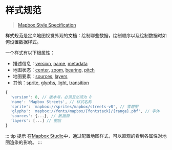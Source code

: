 # 样式规范
> [Mapbox Style Specification](https://maplibre.org/maplibre-gl-js-docs/style-spec/)

样式规范是定义地图视觉外观的文档：绘制哪些数据，绘制顺序以及绘制数据时如何设置数据样式。

一个样式有以下根属性： 
- 描述信息：[version](https://maplibre.org/maplibre-gl-js-docs/style-spec/root/#version), [name](https://maplibre.org/maplibre-gl-js-docs/style-spec/root/#name), [metadata](https://maplibre.org/maplibre-gl-js-docs/style-spec/root/#metadata)
- 地图状态：[center](https://maplibre.org/maplibre-gl-js-docs/style-spec/root/#center), [zoom](https://maplibre.org/maplibre-gl-js-docs/style-spec/root/#zoom), [bearing](https://maplibre.org/maplibre-gl-js-docs/style-spec/root/#bearing), [pitch](https://maplibre.org/maplibre-gl-js-docs/style-spec/root/#pitch)
- 地图要素：[sources](https://maplibre.org/maplibre-gl-js-docs/style-spec/root/#sources), [layers](https://maplibre.org/maplibre-gl-js-docs/style-spec/root/#layers)
- 其他：[sprite](https://maplibre.org/maplibre-gl-js-docs/style-spec/root/#sprite), [glyphs](https://maplibre.org/maplibre-gl-js-docs/style-spec/root/#glyphs), [light](https://maplibre.org/maplibre-gl-js-docs/style-spec/root/#light), [transition](https://maplibre.org/maplibre-gl-js-docs/style-spec/root/#transition)

``` js
{
  'version': 8, // 版本号，必须且必须为 8
  'name': 'Mapbox Streets', // 样式名称
  'sprite': 'mapbox://sprites/mapbox/streets-v8', // 雪碧图
  'glyphs': 'mapbox://fonts/mapbox/{fontstack}/{range}.pbf', // 字体
  'sources': {...}, // 数据源
  'layers': [...] // 图层
}
```

::: tip 提示
在[Mapbox Studio](https://studio.mapbox.com/)中，通过配置地图样式，可以直观的看到各属性对地图渲染的影响。
:::
